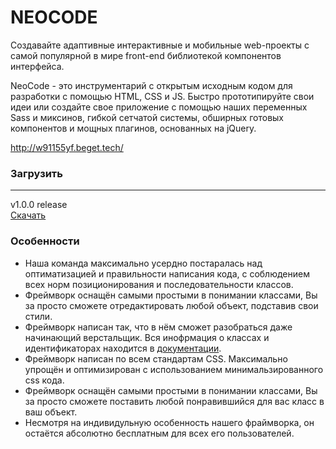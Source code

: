<h1>NEOCODE</h1>

Создавайте адаптивные интерактивные и мобильные web-проекты с самой популярной в мире front-end библиотекой компонентов интерфейса. 

NeoCode - это инструментарий с открытым исходным кодом для разработки с помощью HTML, CSS и JS. Быстро прототипируйте свои идеи или создайте свое приложение с помощью наших переменных Sass и миксинов, гибкой сетчатой системы, обширных готовых компонентов и мощных плагинов, основанных на jQuery.

http://w91155yf.beget.tech/

<h3>Загрузить</h3>
<hr>
v1.0.0 release <br>
<a href="https://github.com/theneocode/-theneocode/raw/master/min.css.zip">Скачать</a>
<br>
<h3>Особенности</h3>
<ul>
  <li>
  Наша команда максимально усердно постаралась над оптиматизацией и правильности написания кода, с соблюдением всех норм позиционирования и последовательности классов.
  </li>
  <li>
    Фреймворк оснащён самыми простыми в понимании классами, Вы за просто сможете отредактировать любой объект, подставив свои стили.
  </li>
  <li>
    Фреймворк написан так, что в нём сможет разобраться даже начинающий верстальщик. Вся инофрмация о классах и идентификаторах находится в <a href="http://w91155yf.beget.tech/www/documentation.html">документации</a>.
  </li>
  <li>
    Фреймворк написан по всем стандартам CSS. Максимально упрощён и оптимизирован с использованием минимальзированного css кода.
  </li>
  <li>
    Фреймворк оснащён самыми простыми в понимании классами, Вы за просто сможете поставить любой понравившийся для вас класс в ваш объект.
  </li>
  <li>
    Несмотря на индивидульную особенность нашего фраймворка, он остаётся абсолютно бесплатным для всех его пользователей.
  </li>
</ul>  

